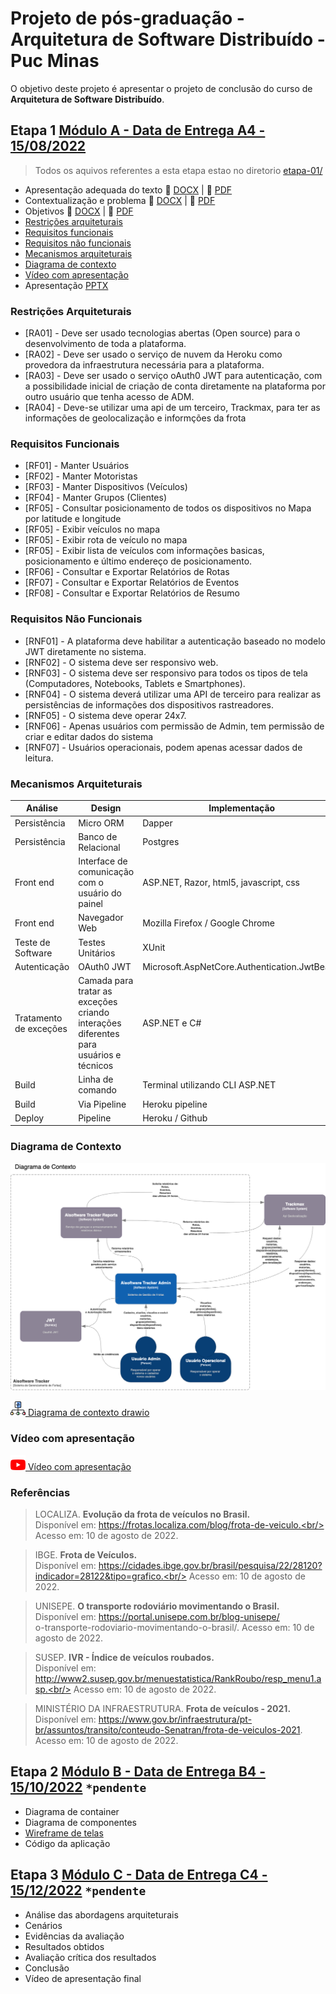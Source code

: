 # Projeto de pós-graduação - Arquitetura de Software Distribuído - Puc Minas

O objetivo deste projeto é apresentar o projeto de conclusão do curso de **Arquitetura de Software Distribuído**.

## **Etapa 1** [Módulo A - Data de Entrega A4 - 15/08/2022](https://pucminas.instructure.com/courses/64585/assignments/505763)

> Todos os aquivos referentes a esta etapa estao no diretorio [etapa-01/](./etapa-01/)

- Apresentação adequada do texto :memo: [DOCX](./etapa-01/projeto-integrado-aisoftware-tracker.docx) | :page_facing_up: [PDF](./etapa-01/projeto-integrado-aisoftware-tracker.pdf)
- Contextualização e problema :memo: [DOCX](./etapa-01/projeto-integrado-aisoftware-tracker.docx) | :page_facing_up: [PDF](./etapa-01/projeto-integrado-aisoftware-tracker.pdf)
- Objetivos :memo: [DOCX](./etapa-01/projeto-integrado-aisoftware-tracker.docx) | :page_facing_up: [PDF](./etapa-01/projeto-integrado-aisoftware-tracker.pdf)
- [Restrições arquiteturais](#restricoes-arquiteturais)
- [Requisitos funcionais](#requisitos-funcionais)
- [Requisitos não funcionais](#requisitos-nao-funcionais)
- [Mecanismos arquiteturais](#mecanismos-arquiteturais)
- [Diagrama de contexto](#diagrama-contexto)
- [Vídeo com apresentação](#video-etapa-01)
- Apresentação [PPTX](./etapa-01/projeto-integrado-aisoftware-tracker.pptx)

<span id="restricoes-arquiteturais"></span>
### Restrições Arquiteturais
- [RA01] - Deve ser usado tecnologias abertas (Open source) para o desenvolvimento de toda a plataforma.
- [RA02] - Deve ser usado o serviço de nuvem da Heroku como provedora da infraestrutura necessária para a plataforma.
- [RA03] - Deve ser usado o serviço oAuth0 JWT para autenticação, com a possibilidade inicial de criação de conta diretamente na plataforma por outro usuário que tenha acesso de ADM.
- [RA04] - Deve-se utilizar uma api de um terceiro, Trackmax, para ter as informações de geolocalização e informções da frota

<span id="requisitos-funcionais"></span>
### Requisitos Funcionais
- [RF01] - Manter Usuários
- [RF02] - Manter Motoristas
- [RF03] - Manter Dispositivos (Veículos)
- [RF04] - Manter Grupos (Clientes)
- [RF05] - Consultar posicionamento de todos os dispositivos no Mapa por latitude e longitude
- [RF05] - Exibir veículos no mapa
- [RF05] - Exibir rota de veículo no mapa
- [RF05] - Exibir lista de veículos com informações basicas, posicionamento e último endereço de posicionamento.
- [RF06] - Consultar e Exportar Relatórios de Rotas 
- [RF07] - Consultar e Exportar Relatórios de Eventos 
- [RF08] - Consultar e Exportar Relatórios de Resumo 

<span id="requisitos-nao-funcionais"></span>
### Requisitos Não Funcionais
- [RNF01] - A plataforma deve habilitar a autenticação baseado no modelo JWT diretamente no sistema.
- [RNF02] - O sistema deve ser responsivo web.
- [RNF03] - O sistema deve ser responsivo para todos os tipos de tela (Computadores, Notebooks, Tablets e Smartphones).
- [RNF04] - O sistema deverá utilizar uma API de terceiro para realizar as persistências de informações dos dispositivos rastreadores.
- [RNF05] - O sistema deve operar 24x7.
- [RNF06] - Apenas usuários com permissão de Admin, tem permissão de criar e editar dados do sistema
- [RNF07] - Usuários operacionais, podem apenas acessar dados de leitura.


<span id="mecanismos-arquiteturais"></span>

### Mecanismos Arquiteturais

Análise	| Design | Implementação
-----   |-----   |-----   |
Persistência | Micro ORM | Dapper
Persistência | Banco de Relacional | Postgres
Front end | Interface de comunicação com o usuário do painel | ASP.NET, Razor, html5, javascript, css
Front end | Navegador Web | Mozilla Firefox / Google Chrome
Teste de Software | Testes Unitários | XUnit
Autenticação | OAuth0 JWT | Microsoft.AspNetCore.Authentication.JwtBearer
Tratamento de exceções | Camada para tratar as exceções criando interações diferentes para usuários e técnicos | ASP.NET e C# 
Build | Linha de comando | Terminal utilizando CLI ASP.NET
Build | Via Pipeline | Heroku pipeline 
Deploy | Pipeline | Heroku / Github 

<span id="diagrama-contexto"></span>

### Diagrama de Contexto

[![diagrama de contexto](./etapa-01/img/diagrama-contexto.drawio.png)](./etapa-01/img/diagrama-contexto.drawio.png)

[![diagrama de contexto](./etapa-01/img/diagrama-contexto.png) Diagrama de contexto drawio](./etapa-01/diagrama-contexto.drawio)

<span id="video-etapa-01"></span>

### Vídeo com apresentação

[![Assistir vídeo](./etapa-01/img/youtube.png) Vídeo com apresentação](https://youtu.be/Kt1YkLTPLBg)


### Referências
> LOCALIZA. **Evolução da frota de veículos no Brasil.**<br/>
> Disponível em: https://frotas.localiza.com/blog/frota-de-veiculo.<br/>
> Acesso em: 10 de agosto de 2022.

> IBGE. **Frota de Veículos.** <br/>
> Disponível em: https://cidades.ibge.gov.br/brasil/pesquisa/22/28120?indicador=28122&tipo=grafico.<br/>
> Acesso em: 10 de agosto de 2022.

> UNISEPE. **O transporte rodoviário movimentando o Brasil.**<br/> 
> Disponível em: https://portal.unisepe.com.br/blog-unisepe/<br >o-transporte-rodoviario-movimentando-o-brasil/. 
> Acesso em: 10 de agosto de 2022.

> SUSEP. **IVR - Índice de veículos roubados.**<br/>
> Disponível em: http://www2.susep.gov.br/menuestatistica/RankRoubo/resp_menu1.asp.<br/> 
> Acesso em: 10 de agosto de 2022.

> MINISTÉRIO DA INFRAESTRUTURA. **Frota de veículos - 2021.** <br/>
> Disponível em: https://www.gov.br/infraestrutura/pt-br/assuntos/transito/conteudo-Senatran/frota-de-veiculos-2021. <br/>
> Acesso em: 10 de agosto de 2022.



## **Etapa 2** [Módulo B - Data de Entrega B4 - 15/10/2022](https://pucminas.instructure.com/courses/64585/assignments/505764) `*pendente`

- Diagrama de container
- Diagrama de componentes
- [Wireframe de telas](https://miro.com/app/board/uXjVPeGQ-7Y=/?share_link_id=352327279950)
- Código da aplicação


## **Etapa 3** [Módulo C - Data de Entrega C4 - 15/12/2022](https://pucminas.instructure.com/courses/64585/assignments/505766) `*pendente`

- Análise das abordagens arquiteturais
- Cenários
- Evidências da avaliação
- Resultados obtidos
- Avaliação crítica dos resultados
- Conclusão
- Vídeo de apresentação final


